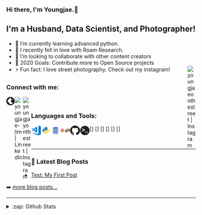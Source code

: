 ### Hi there, I'm Youngjae.👋

## I'm a Husband, Data Scientist, and Photographer!

- 🌱 I’m currently learning advanced python.
- 🌱 I recently fell in love with Roam Research.
- 👯 I’m looking to collaborate with other content creators
- 🥅 2020 Goals: Contribute more to Open Source projects
- ⚡ Fun fact: I love street photography. Check out my instagram! [<img align="right" alt="youngjaeonthestreet | Instagram" width="22px" src="https://cdn.jsdelivr.net/npm/simple-icons@v3/icons/instagram.svg" />][instagram]


### Connect with me:

[<img align="left" alt="https://youngjae-lim.github.io" width="22px" src="https://raw.githubusercontent.com/iconic/open-iconic/master/svg/globe.svg" />][website]
[<img align="left" alt="youngjae-lim | LinkedIn" width="22px" src="https://cdn.jsdelivr.net/npm/simple-icons@v3/icons/linkedin.svg" />][linkedin]
[<img align="left" alt="youngjayonthestreet | Instagram" width="22px" src="https://cdn.jsdelivr.net/npm/simple-icons@v3/icons/instagram.svg" />][instagram]


<br />

### Languages and Tools:

[<img align="left" alt="Visual Studio Code" width="26px" src="https://raw.githubusercontent.com/github/explore/80688e429a7d4ef2fca1e82350fe8e3517d3494d/topics/visual-studio-code/visual-studio-code.png" />]
[<img align="left" alt="Python" width="26px" src="https://raw.githubusercontent.com/github/explore/80688e429a7d4ef2fca1e82350fe8e3517d3494d/topics/python/python.png" />]
[<img align="left" alt="SQL" width="26px" src="https://raw.githubusercontent.com/github/explore/80688e429a7d4ef2fca1e82350fe8e3517d3494d/topics/sql/sql.png" />]
[<img align="left" alt="Git" width="26px" src="https://raw.githubusercontent.com/github/explore/80688e429a7d4ef2fca1e82350fe8e3517d3494d/topics/git/git.png" />]
[<img align="left" alt="GitHub" width="26px" src="https://raw.githubusercontent.com/github/explore/78df643247d429f6cc873026c0622819ad797942/topics/github/github.png" />]
[<img align="left" alt="Terminal" width="26px" src="https://raw.githubusercontent.com/github/explore/80688e429a7d4ef2fca1e82350fe8e3517d3494d/topics/terminal/terminal.png" />]

<br />

---

### 📕 Latest Blog Posts

<!-- BLOG-POST-LIST:START -->
- [Test: My First Post](https://dev.to/youngjaelim/test-my-first-post-27eb)
<!-- BLOG-POST-LIST:END -->

➡️ [more blog posts...](https://youngjae-lim.github.io/)

---

<details>
  <summary>:zap: Github Stats</summary>

  <img align="left" alt="Youngjae Jay Lim's Github Stats" src="https://github-readme-stats.vercel.app/api?username=youngjae-lim&show_icons=true&hide_border=true" />

</details>

[website]: https://youngjae-lim.github.io/
[linkedin]: https://www.linkedin.com/in/youngjae-lim/
[instagram]: https://www.instagram.com/youngjayonthestreet/
[website_photography]: https://www.youngjaelim.com/